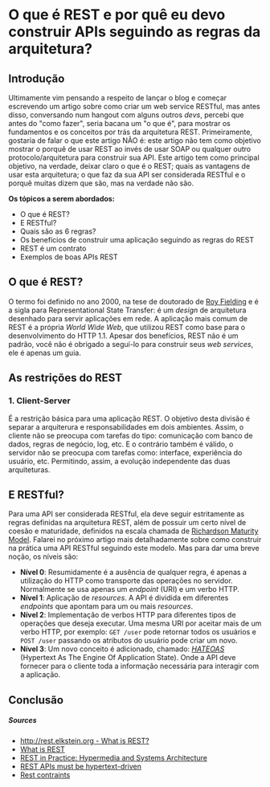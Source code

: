 # O que é REST e por quê eu devo construir APIs seguindo as regras da arquitetura?

## Introdução
Ultimamente vim pensando a respeito de lançar o blog e começar escrevendo um
artigo sobre como criar um web service RESTful, mas antes disso, conversando num
hangout com alguns outros *devs*, percebi que antes do "como fazer", seria
bacana um "o que é", para mostrar os fundamentos e os conceitos por trás da
arquitetura REST.
Primeiramente, gostaria de falar o que este artigo NÃO é: este artigo não tem
como objetivo mostrar o porquê de usar REST ao invés de usar SOAP ou qualquer
outro protocolo/arquitetura para construir sua API.
Este artigo tem como principal objetivo, na verdade, deixar claro o que é o
REST; quais as vantagens de usar esta arquitetura; o que faz da sua API ser
considerada RESTful e o porquê muitas dizem que são, mas na verdade não são.

**Os tópicos a serem abordados:**
- O que é REST?
- E RESTful?
- Quais são as 6 regras?
- Os benefícios de construir uma aplicação seguindo as regras do REST
- REST é um contrato
- Exemplos de boas APIs REST

## O que é REST?
O termo foi definido no ano 2000, na tese de doutorado de
[Roy Fielding](http://en.wikipedia.org/wiki/Roy_Fielding) e é a sigla para
Representational State Transfer: é um *design* de arquitetura desenhado para
servir aplicações em rede. A aplicação mais comum de REST é a própria
*World Wide Web*, que utilizou REST como base para o desenvolvimento do HTTP
1.1.
Apesar dos benefícios, REST não é um padrão, você não é obrigado a seguí-lo para
construir seus *web services*, ele é apenas um guia.

## As restrições do REST

### 1. Client-Server
É a restrição básica para uma aplicação REST. O objetivo desta divisão é separar
a arquiterura e responsabilidades em dois ambientes. Assim, o cliente não se
preocupa com tarefas do tipo: comunicação com banco de dados, regras de negócio,
log, etc. E o contrário também é válido, o servidor não se preocupa com tarefas
como: interface, experiência do usuário, etc. Permitindo, assim, a evolução
independente das duas arquiteturas.


## E RESTful?
Para uma API ser considerada RESTful, ela deve seguir estritamente as regras
definidas na arquitetura REST, além de possuir um certo nível de coesão e
maturidade, definidos na escala chamada de
[Richardson Maturity Model](http://martinfowler.com/articles/richardsonMaturityModel.html).
Falarei no próximo artigo mais detalhadamente sobre como construir na prática
uma API RESTful seguindo este modelo. Mas para dar uma breve noção, os níveis
são:
- **Nível 0**: Resumidamente é a ausência de qualquer regra, é apenas a
utilização do HTTP como transporte das operações no servidor. Normalmente se usa
apenas um *endpoint* (URI) e um verbo HTTP.
- **Nível 1**: Aplicação de *resources*. A API é dividida em diferentes
*endpoints* que apontam para um ou mais *resources*.
- **Nível 2**: Implementação de verbos HTTP para diferentes tipos de operações
que deseja executar. Uma mesma URI por aceitar mais de um verbo HTTP, por
exemplo: `GET /user` pode retornar todos os usuários e
`POST /user` passando os atributos do usuário pode criar um novo.
- **Nível 3**: Um novo conceito é adicionado, chamado:
[*HATEOAS*](http://en.wikipedia.org/wiki/HATEOAS)
(Hypertext As The Engine Of Application State). Onde a API deve fornecer para o
cliente toda a informação necessária para interagir com a aplicação.

## Conclusão

##### Sources
- [http://rest.elkstein.org - What is REST?](http://rest.elkstein.org/)
- [What is REST](http://www.restapitutorial.com/lessons/whatisrest.html)
- [REST in Practice: Hypermedia and Systems Architecture](http://www.amazon.co.uk/REST-Practice-Hypermedia-Systems-Architecture/dp/0596805829)
- [REST APIs must be hypertext-driven](http://roy.gbiv.com/untangled/2008/rest-apis-must-be-hypertext-driven)
- [Rest contraints](http://whatisrest.com/rest_constraints/index)
